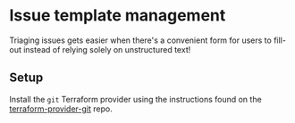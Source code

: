 # Issue template management

Triaging issues gets easier when there's a convenient form for users to fill-out
instead of relying solely on unstructured text!

## Setup

Install the `git` Terraform provider using the instructions found on the
[terraform-provider-git](https://github.com/fourplusone/terraform-provider-git) repo.
